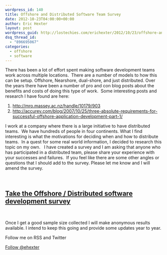 ```yaml
---
wordpress_id: 140
title: Offshore and Distributed Software Team Survey
date: 2012-10-23T04:00:00+00:00
author: Eric Hexter
layout: post
wordpress_guid: http://lostechies.com/erichexter/2012/10/23/offshore-and-distributed-software-team-survey/
dsq_thread_id:
  - "896695067"
categories:
  - offshore
  - software
---
```

There has been a lot of effort spent making software development teams work across multiple locations.  There are a number of models to how this can be setup. Offshore, Nearshore, dual-shore, and just distributed. Over the years there have been a number of pro and con blog posts about the benefits and costs of doing this type of work.  Some interesting posts and research I have found are here:

  1. <http://mro.massey.ac.nz/handle/10179/903>
  2. <http://accurev.com/blog/2007/10/25/three-absolute-requirements-for-successful-offshore-application-development-part-1/>

I work at a company where there is a large initiative to have distributed teams.  We have hundreds of people in four continents. What I find interesting is what the motivations for deciding when and how to distribute teams.  In a quest for some real world information, I decided to research this topic on my own.   I have created a survey and I am asking that anyone who has participated in a distributed team, please share your experience with your successes and failures.  If you feel like there are some other angles or questions that I should add to the survey. Please let me know and I will amend the survey.

&nbsp;

## [Take the Offshore / Distributed software development survey](https://docs.google.com/spreadsheet/viewform?formkey=dFJHMldROTY3ZC1tX1pOZTdCdlJfMFE6MQ#gid=0)

&nbsp;

Once I get a good sample size collected I will make anonymous results available. I intend to keep this going and provide some updates year to year.

Follow me on RSS and Twitter
  
<a href="https://twitter.com/ehexter" style="float:left;valign:top" class="twitter-follow-button" data-show-count="false" data-size="large">Follow @ehexter</a><a style="float:left" href="https://feeds.feedburner.com/EricHexter" title="Subscribe to my feed" rel="alternate" type="application/rss+xml"><img src="https://www.feedburner.com/fb/images/pub/feed-icon32x32.png" alt="" style="border:0;padding-right:10px" /></a>